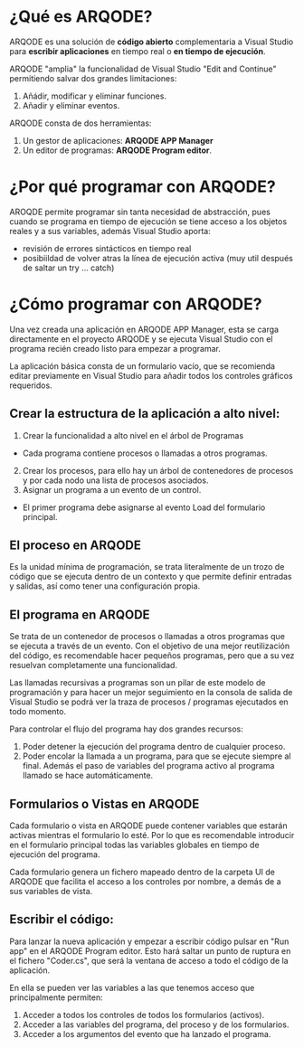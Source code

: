 # ¿Qué es ARQODE?
ARQODE es una solución de **código abierto** complementaria a Visual Studio para **escribir aplicaciones** en tiempo real o **en tiempo de ejecución**. 

ARQODE "amplia" la funcionalidad de Visual Studio "Edit and Continue" permitiendo salvar dos grandes limitaciones:
1. Añádir, modificar y eliminar funciones.
2. Añadir y eliminar eventos.

ARQODE consta de dos herramientas:
1. Un gestor de aplicaciones: **ARQODE APP Manager**
2. Un editor de programas: **ARQODE Program editor**.

# ¿Por qué programar con ARQODE?
AROQDE permite programar sin tanta necesidad de abstracción, pues cuando se programa en tiempo de ejecución se tiene acceso a los objetos
reales y a sus variables, además Visual Studio aporta:
- revisión de errores sintácticos en tiempo real
- posibiildad de volver atras la línea de ejecución activa (muy util después de saltar un try ... catch)

# ¿Cómo programar con ARQODE?
Una vez creada una aplicación en ARQODE APP Manager, esta se carga directamente en el proyecto ARQODE y se ejecuta Visual Studio con el
programa recién creado listo para empezar a programar.

La aplicación básica consta de un formulario vacío, que se recomienda editar previamente  en Visual Studio para añadir todos los 
controles gráficos requeridos.

## Crear la estructura de la aplicación a alto nivel:

1. Crear la funcionalidad a alto nivel en el árbol de Programas
  * Cada programa contiene procesos o llamadas a otros programas.
2. Crear los procesos, para ello hay un árbol de contenedores de procesos y por cada nodo una lista de procesos asociados.
3. Asignar un programa a un evento de un control.
  * El primer programa debe asignarse al evento Load del formulario principal.

## El proceso en ARQODE

Es la unidad mínima de programación, se trata literalmente de un trozo de código que se ejecuta dentro de un contexto y que permite
definir entradas y salidas, así como tener una configuración propia. 

## El programa en ARQODE

Se trata de un contenedor de procesos o llamadas a otros programas que se ejecuta a través de un evento. Con el objetivo de una mejor
reutilización del código, es recomendable hacer pequeños programas, pero que a su vez resuelvan completamente una funcionalidad. 

Las llamadas recursivas a programas son un pilar de este modelo de programación y para hacer un mejor seguimiento en la consola de salida
de Visual Studio se podrá ver la traza de procesos / programas ejecutados en todo momento.

Para controlar el flujo del programa hay dos grandes recursos:
1. Poder detener la ejecución del programa dentro de cualquier proceso.
2. Poder encolar la llamada a un programa, para que se ejecute siempre al final.
Además el paso de variables del programa activo al programa llamado se hace automáticamente.

## Formularios o Vistas en ARQODE

Cada formulario o vista en ARQODE puede contener variables que estarán activas mientras el formulario lo esté. Por lo que es recomendable
introducir en el formulario principal todas las variables globales en tiempo de ejecución del programa.

Cada formulario genera un fichero mapeado dentro de la carpeta UI de ARQODE que facilita el acceso a los controles por nombre, a demás de 
a sus variables de vista.

## Escribir el código:

Para lanzar la nueva aplicación y empezar a escribir código pulsar en "Run app" en el ARQODE Program editor. Esto hará saltar un punto 
de ruptura en el fichero "Coder.cs", que será la ventana de acceso a todo el código de la aplicación.

En ella se pueden ver las variables a las que tenemos acceso que principalmente permiten:
1. Acceder a todos los controles de todos los formularios (activos).
2. Acceder a las variables del programa, del proceso y de los formularios.
3. Acceder a los argumentos del evento que ha lanzado el programa.
